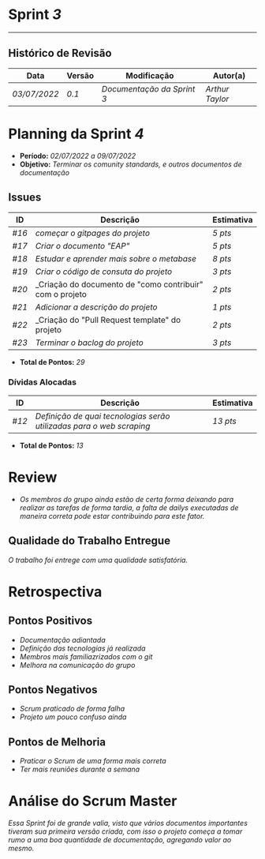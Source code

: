 <!---
O layout da documentação das sprints foi feito se baseando nos documentos produzidos
pela equipe do software Acácia, estando disponíveis em: 
<https://github.com/fga-eps-mds/2019.2-Acacia/tree/develop/docs/sprints>.
Tal layout é apenas um exemplo e pode vir a ser alterado a qualquer momento!
-->
# Sprint _3_
---
## Histórico de Revisão
| Data | Versão | Modificação | Autor(a) |
| --- | --- | --- | --- |
| _03/07/2022_ | _0.1_ | _Documentação da Sprint 3_ | _Arthur Taylor_ |

# Planning da Sprint _4_

- **Período:** _02/07/2022 a 09/07/2022_
- **Objetivo:** _Terminar os comunity standards, e outros documentos de documentação_

## Issues

| **ID** | **Descrição** | **Estimativa** |
| --- | --- | --- | 
| _#16_ | _começar o gitpages do projeto_ | _5 pts_ |
| _#17_ | _Criar o documento "EAP"_ | _5 pts_ |
| _#18_ | _Estudar e aprender mais sobre o metabase_ | _8 pts_ |
| _#19_ | _Criar o código de consuta do projeto_ | _3 pts_ |
| _#20_ | _Criação do documento de "como contribuir" com o projeto| _2 pts_ |
| _#21_ | _Adicionar a descrição do projeto_ | _1 pts_ |
| _#22_ | _Criação do "Pull Request template" do projeto | _2 pts_ |
| _#23_ | _Terminar o baclog do projeto_ | _3 pts_ |

- **Total de Pontos:** _29_

### Dívidas Alocadas
| **ID** | **Descrição** | **Estimativa** |
| --- | --------- | --------- | 
| _#12_ | _Definição de quai tecnologias serão utilizadas para o web scraping_ | _13 pts_ |

- **Total de Pontos:** _13_

# Review
- _Os membros do grupo ainda estão de certa forma deixando para realizar as tarefas de forma tardia, a falta de dailys executadas de maneira correta pode estar contribuindo para este fator._


## Qualidade do Trabalho Entregue
_O trabalho foi entrege com uma qualidade satisfatória._


# Retrospectiva

## Pontos Positivos
- _Documentação adiantada_
- _Definição das tecnologias já realizada_
- _Membros mais familiazrizados com o git_
- _Melhora na comunicação do grupo_

## Pontos Negativos
- _Scrum praticado de forma falha_
- _Projeto um pouco confuso ainda_

## Pontos de Melhoria
- _Praticar o Scrum de uma forma mais correta_
- _Ter mais reuniões durante a semana_


# Análise do Scrum Master
_Essa Sprint foi de grande valia, visto que vários documentos importantes tiveram sua primeira versão criada, com isso o projeto começa a tomar rumo a uma boa quantidade de documentação, agregando valor ao mesmo._
